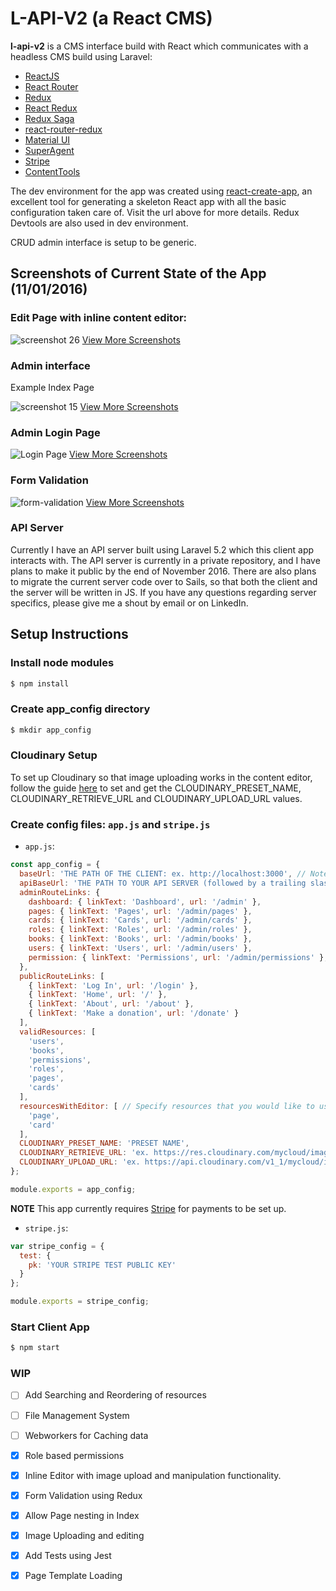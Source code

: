 # L-API-V2 (a React CMS)

**l-api-v2** is a CMS interface build with React which communicates with a headless CMS build using Laravel: 
- [ReactJS](https://facebook.github.io/react/)
- [React Router](https://github.com/reactjs/react-router)
- [Redux](http://redux.js.org)
- [React Redux](https://github.com/reactjs/react-redux)
- [Redux Saga](https://github.com/yelouafi/redux-saga)
- [react-router-redux](https://github.com/reactjs/react-router-redux)
- [Material UI](http://www.material-ui.com/)
- [SuperAgent](https://github.com/visionmedia/superagent)
- [Stripe](https://stripe.com)
- [ContentTools](http://getcontenttools.com)

The dev environment for the app was created using [react-create-app](https://github.com/facebookincubator/create-react-app), an excellent tool for generating a skeleton React app with all the basic configuration taken care of. Visit the url above for more details. Redux Devtools are also used in dev environment.

CRUD admin interface is setup to be generic. 

## Screenshots of Current State of the App (11/01/2016)

### Edit Page with inline content editor:

![screenshot 26](https://cloud.githubusercontent.com/assets/3317231/19921089/9515d7b0-a099-11e6-844c-2cea95409b1e.png)
[View More Screenshots](https://github.com/joekrump/l-api-v2/wiki/Pages)

### Admin interface

Example Index Page

![screenshot 15](https://cloud.githubusercontent.com/assets/3317231/19921266/60d87e2a-a09a-11e6-9de9-888450f749e3.png)
[View More Screenshots](https://github.com/joekrump/l-api-v2/wiki/Admin-Interface)

### Admin Login Page

![Login Page](https://cloud.githubusercontent.com/assets/3317231/19920832/44d71468-a098-11e6-9a0a-7408c6bf37d7.PNG)
[View More Screenshots](https://github.com/joekrump/l-api-v2/wiki/Authentication)

### Form Validation

![form-validation](https://cloud.githubusercontent.com/assets/3317231/19921003/19873f1c-a099-11e6-92a8-4ed1ce6ba7d3.PNG)
[View More Screenshots](https://github.com/joekrump/l-api-v2/wiki/Form-Validation)

### API Server

Currently I have an API server built using Laravel 5.2 which this client app interacts with. The API server is currently in a private repository, and I have plans to make it public by the end of November 2016. There are also plans to migrate the current server code over to Sails, so that both the client and the server will be written in JS. If you have any questions regarding server specifics, please give me a shout by email or on LinkedIn.

## Setup Instructions

### Install node modules
```bash
$ npm install
```

### Create app_config directory
```bash
$ mkdir app_config
```

### Cloudinary Setup

To set up Cloudinary so that image uploading works in the content editor, follow the guide [here](http://getcontenttools.com/tutorials/image-uploads-with-cloudinary) to set and get the CLOUDINARY_PRESET_NAME, CLOUDINARY_RETRIEVE_URL and CLOUDINARY_UPLOAD_URL values.

### Create config files: `app.js` and `stripe.js`

- `app.js`:
```javascript
const app_config = {
  baseUrl: 'THE PATH OF THE CLIENT: ex. http://localhost:3000', // Note: If you are unsure what this is, try running `npm start` to see.
  apiBaseUrl: 'THE PATH TO YOUR API SERVER (followed by a trailing slash "/"): ex. http://localhost:8000/api/',
  adminRouteLinks: {
    dashboard: { linkText: 'Dashboard', url: '/admin' },
    pages: { linkText: 'Pages', url: '/admin/pages' },
    cards: { linkText: 'Cards', url: '/admin/cards' },
    roles: { linkText: 'Roles', url: '/admin/roles' },
    books: { linkText: 'Books', url: '/admin/books' },
    users: { linkText: 'Users', url: '/admin/users' },
    permission: { linkText: 'Permissions', url: '/admin/permissions' },
  },
  publicRouteLinks: [
    { linkText: 'Log In', url: '/login' },
    { linkText: 'Home', url: '/' },
    { linkText: 'About', url: '/about' },
    { linkText: 'Make a donation', url: '/donate' }
  ],
  validResources: [
    'users',
    'books',
    'permissions',
    'roles',
    'pages',
    'cards'
  ],
  resourcesWithEditor: [ // Specify resources that you would like to use the inline editor for rather than a form.
    'page',
    'card'
  ],
  CLOUDINARY_PRESET_NAME: 'PRESET NAME',
  CLOUDINARY_RETRIEVE_URL: 'ex. https://res.cloudinary.com/mycloud/image/upload',
  CLOUDINARY_UPLOAD_URL: 'ex. https://api.cloudinary.com/v1_1/mycloud/image/upload'
};

module.exports = app_config;
```

**NOTE** This app currently requires [Stripe](https://stripe.com/) for payments to be set up.

- `stripe.js`:
```javascript
var stripe_config = {
  test: {
    pk: 'YOUR STRIPE TEST PUBLIC KEY'
  }
};

module.exports = stripe_config; 
```

### Start Client App

```bash
$ npm start
```

### WIP

- [ ] Add Searching and Reordering of resources
- [ ] File Management System
- [ ] Webworkers for Caching data
- [x] Role based permissions
- [x] Inline Editor with image upload and manipulation functionality.
- [x] Form Validation using Redux
- [x] Allow Page nesting in Index
- [x] Image Uploading and editing
- [x] Add Tests using Jest
- [x] Page Template Loading
 

